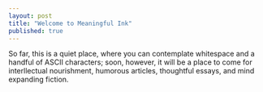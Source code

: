 ```yaml
---
layout: post
title: "Welcome to Meaningful Ink"
published: true
---
```


So far, this is a quiet place, where you can contemplate whitespace and a handful of ASCII characters; soon, however, it will be a place to come for interllectual nourishment, humorous articles, thoughtful essays, and mind expanding fiction.
